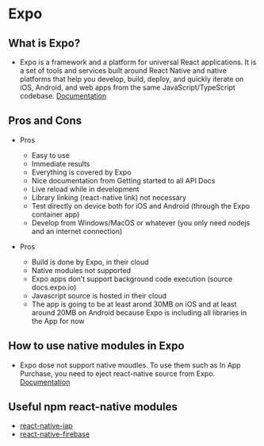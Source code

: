 # Expo

## What is Expo?
- Expo is a framework and a platform for universal React applications. It is a set of tools and services built around React Native and native platforms that help you develop, build, deploy, and quickly iterate on iOS, Android, and web apps from the same JavaScript/TypeScript codebase.
[Documentation](https://docs.expo.io/versions/v35.0.0/get-started/installation/)

## Pros and Cons
- Pros
    - Easy to use
    - Immediate results
    - Everything is covered by Expo
    - Nice documentation from Getting started to all API Docs
    - Live reload while in development
    - Library linking (react-native link) not necessary
    - Test directly on device both for iOS and Android (through the Expo container app)
    - Develop from Windows/MacOS or whatever (you only need nodejs and an internet connection)
 
- Pros 
    - Build is done by Expo, in their cloud
    - Native modules not supported
    - Expo apps don’t support background code execution (source docs.expo.io)
    - Javascript source is hosted in their cloud
    - The app is going to be at least arond 30MB on iOS and at least around 20MB on Android because Expo is including all libraries in the App for now
 
## How to use native modules in Expo
 - Expo dose not support native moudles. To use them such as In App Purchase, you need to eject react-native source from Expo.
[Documentation](https://docs.expo.io/versions/latest/expokit/eject/)
 
## Useful npm react-native modules
 - [react-native-iap](https://github.com/dooboolab/react-native-iap)
 - [react-native-firebase](https://github.com/invertase/react-native-firebase)
